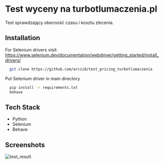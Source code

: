 
# Test wyceny na turbotlumaczenia.pl

Test sprawdzający obecność czasu i kosztu zlecenia.

## Installation

For Selenium drivers visit:
https://www.selenium.dev/documentation/webdriver/getting_started/install_drivers/

```bash
  git clone https://github.com/arczi0/test_pricing_turbotlumaczenia
```
Put Selenium driver in main directory

```bash
  pip install -r requirements.txt
  behave
```
    
## Tech Stack
- Python
- Selenium
- Behave


## Screenshots
![test_result](https://user-images.githubusercontent.com/48137366/192620213-059708d8-937c-49e8-bcfc-c65225472027.jpg)

